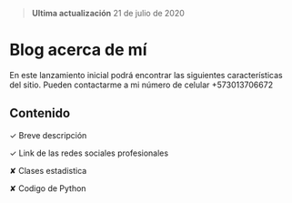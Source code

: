> **Ultima actualización** 21 de julio de 2020 

# Blog acerca de mí

En este lanzamiento inicial podrá encontrar las siguientes características del sitio. Pueden contactarme a mi número de celular +573013706672

## Contenido

✓ Breve descripción 

✓ Link de las redes sociales profesionales

✘ Clases estadistica

✘ Codigo de Python
